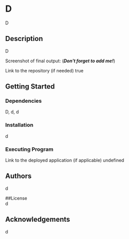 
  # D

  D

  ## Description

  D

  Screenshot of final output: (***Don't forget to add me!***)


  Link to the repository (if needed)
  true

  ## Getting Started

  ### Dependencies
  D, d, d

  ### Installation
  d

  ### Executing Program
  Link to the deployed application (if applicable)
  undefined

  ## Authors
  d

  ##License  
  d

  ## Acknowledgements
  d
  